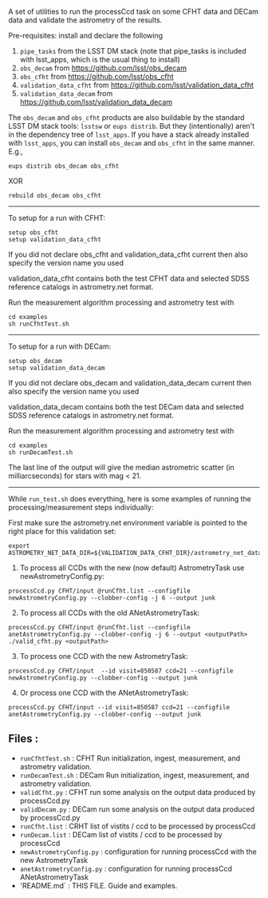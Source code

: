 A set of utilities to run the processCcd task on some 
CFHT data and DECam data
and validate the astrometry of the results.

Pre-requisites: install and declare the following
1. `pipe_tasks` from the LSST DM stack (note that pipe_tasks is included with lsst_apps, which is the usual thing to install)
2. `obs_decam` from https://github.com/lsst/obs_decam 
3. `obs_cfht` from https://github.com/lsst/obs_cfht 
4. `validation_data_cfht` from https://github.com/lsst/validation_data_cfht
5. `validation_data_decam` from https://github.com/lsst/validation_data_decam

The `obs_decam` and `obs_cfht` products are also buildable by the standard LSST DM stack tools: `lsstsw` or `eups distrib`.  But they (intentionally) aren't in the dependency tree of `lsst_apps`.  If you have a stack already installed with `lsst_apps`, you can install `obs_decam` and `obs_cfht` in the same manner.  E.g.,

```
eups distrib obs_decam obs_cfht
```

XOR

```
rebuild obs_decam obs_cfht
```

------
To setup for a run with CFHT:
```
setup obs_cfht 
setup validation_data_cfht
```
If you did not declare obs_cfht and validation_data_cfht current then also specify the version name you used

validation_data_cfht contains both the test CFHT data and selected SDSS reference catalogs in astrometry.net format.

Run the measurement algorithm processing and astrometry test with
```
cd examples
sh runCfhtTest.sh
```

------
To setup for a run with DECam:
```
setup obs_decam
setup validation_data_decam
```
If you did not declare obs_decam and validation_data_decam current then also specify the version name you used

validation_data_decam contains both the test DECam data and selected SDSS reference catalogs in astrometry.net format.

Run the measurement algorithm processing and astrometry test with
```
cd examples
sh runDecamTest.sh
```


The last line of the output will give the median astrometric scatter (in milliarcseconds) for stars with mag < 21.

------
While `run_test.sh` does everything, here is some examples of running the processing/measurement steps individually:

First make sure the astrometry.net environment variable is pointed to the right place for this validation set:

```
export ASTROMETRY_NET_DATA_DIR=${VALIDATION_DATA_CFHT_DIR}/astrometry_net_data
```

1. To process all CCDs with the new (now default) AstrometryTask use newAstrometryConfig.py:
```
processCcd.py CFHT/input @runCfht.list --configfile newAstrometryConfig.py --clobber-config -j 6 --output junk
```

2. To process all CCDs with the old ANetAstrometryTask:
```
processCcd.py CFHT/input @runCfht.list --configfile anetAstrometryConfig.py --clobber-config -j 6 --output <outputPath>
./valid_cfht.py <outputPath>
```

3. To process one CCD with the new AstrometryTask:
```
processCcd.py CFHT/input  --id visit=850587 ccd=21 --configfile newAstrometryConfig.py --clobber-config --output junk
```

4. Or process one CCD with the ANetAstrometryTask:  
```
processCcd.py CFHT/input --id visit=850587 ccd=21 --configfile anetAstrometryConfig.py --clobber-config --output junk
```

Files :
-------
* `runCfhtTest.sh`  : CFHT Run initialization, ingest, measurement, and astrometry validation.
* `runDecamTest.sh` : DECam Run initialization, ingest, measurement, and astrometry validation.
* `validCfht.py`    : CFHT run some analysis on the output data produced by processCcd.py
* `validDecam.py`   : DECam run some analysis on the output data produced by processCcd.py
* `runCfht.list`    : CRHT list of vistits / ccd to be processed by processCcd
* `runDecam.list`   : DECam list of vistits / ccd to be processed by processCcd
* `newAstrometryConfig.py`  : configuration for running processCcd with the new AstrometryTask
* `anetAstrometryConfig.py` : configuration for running processCcd ANetAstrometryTask
* 'README.md` : THIS FILE.  Guide and examples.
